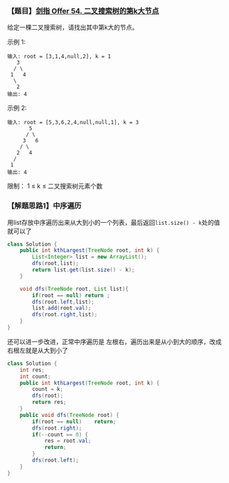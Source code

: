 ### 【题目】[剑指 Offer 54. 二叉搜索树的第k大节点](https://leetcode-cn.com/problems/er-cha-sou-suo-shu-de-di-kda-jie-dian-lcof/)
给定一棵二叉搜索树，请找出其中第k大的节点。

示例 1:

	输入: root = [3,1,4,null,2], k = 1
	   3
	  / \
	 1   4
	  \
	   2
	输出: 4
示例 2:

	输入: root = [5,3,6,2,4,null,null,1], k = 3
	       5
	      / \
	     3   6
	    / \
	   2   4
	  /
	 1
	输出: 4

限制：
1 ≤ k ≤ 二叉搜索树元素个数

### 【解题思路1】中序遍历
用list存放中序遍历出来从大到小的一个列表，最后返回`list.size() - k`处的值就可以了
```java
class Solution {
    public int kthLargest(TreeNode root, int k) {
        List<Integer> list = new ArrayList();
        dfs(root,list);
        return list.get(list.size() - k);
    }

    void dfs(TreeNode root, List list){
        if(root == null) return ;
        dfs(root.left,list);
        list.add(root.val);
        dfs(root.right,list);
    }
}
```
还可以进一步改进，正常中序遍历是 左根右，遍历出来是从小到大的顺序，改成右根左就是从大到小了
```java
class Solution {
    int res;
    int count;
    public int kthLargest(TreeNode root, int k) {
        count = k;
        dfs(root);
        return res;
    }
    public void dfs(TreeNode root) {
        if(root == null)    return;
        dfs(root.right);
        if(--count == 0) {
            res = root.val;
            return;
        }
        dfs(root.left);
    }
}
```